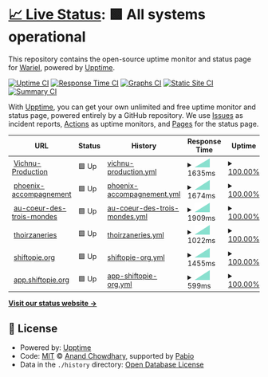 # [📈 Live Status](https://warielon.github.io/upptime): <!--live status--> **🟩 All systems operational**

This repository contains the open-source uptime monitor and status page for [Wariel](https://warielon.github.io/upptime), powered by [Upptime](https://github.com/upptime/upptime).

[![Uptime CI](https://github.com/warielon/upptime/workflows/Uptime%20CI/badge.svg)](https://github.com/warielon/upptime/actions?query=workflow%3A%22Uptime+CI%22)
[![Response Time CI](https://github.com/warielon/upptime/workflows/Response%20Time%20CI/badge.svg)](https://github.com/warielon/upptime/actions?query=workflow%3A%22Response+Time+CI%22)
[![Graphs CI](https://github.com/warielon/upptime/workflows/Graphs%20CI/badge.svg)](https://github.com/warielon/upptime/actions?query=workflow%3A%22Graphs+CI%22)
[![Static Site CI](https://github.com/warielon/upptime/workflows/Static%20Site%20CI/badge.svg)](https://github.com/warielon/upptime/actions?query=workflow%3A%22Static+Site+CI%22)
[![Summary CI](https://github.com/warielon/upptime/workflows/Summary%20CI/badge.svg)](https://github.com/warielon/upptime/actions?query=workflow%3A%22Summary+CI%22)

With [Upptime](https://upptime.js.org), you can get your own unlimited and free uptime monitor and status page, powered entirely by a GitHub repository. We use [Issues](https://github.com/warielon/upptime/issues) as incident reports, [Actions](https://github.com/warielon/upptime/actions) as uptime monitors, and [Pages](https://warielon.github.io/upptime) for the status page.

<!--start: status pages-->
<!-- This summary is generated by Upptime (https://github.com/upptime/upptime) -->
<!-- Do not edit this manually, your changes will be overwritten -->
<!-- prettier-ignore -->
| URL | Status | History | Response Time | Uptime |
| --- | ------ | ------- | ------------- | ------ |
| <img alt="" src="https://icons.duckduckgo.com/ip3/vichnu-production.fr.ico" height="13"> [Vichnu-Production](https://vichnu-production.fr) | 🟩 Up | [vichnu-production.yml](https://github.com/warielon/upptime/commits/HEAD/history/vichnu-production.yml) | <details><summary><img alt="Response time graph" src="./graphs/vichnu-production/response-time-week.png" height="20"> 1635ms</summary><br><a href="https://warielon.github.io/upptime/history/vichnu-production"><img alt="Response time 1822" src="https://img.shields.io/endpoint?url=https%3A%2F%2Fraw.githubusercontent.com%2Fwarielon%2Fupptime%2FHEAD%2Fapi%2Fvichnu-production%2Fresponse-time.json"></a><br><a href="https://warielon.github.io/upptime/history/vichnu-production"><img alt="24-hour response time 2026" src="https://img.shields.io/endpoint?url=https%3A%2F%2Fraw.githubusercontent.com%2Fwarielon%2Fupptime%2FHEAD%2Fapi%2Fvichnu-production%2Fresponse-time-day.json"></a><br><a href="https://warielon.github.io/upptime/history/vichnu-production"><img alt="7-day response time 1635" src="https://img.shields.io/endpoint?url=https%3A%2F%2Fraw.githubusercontent.com%2Fwarielon%2Fupptime%2FHEAD%2Fapi%2Fvichnu-production%2Fresponse-time-week.json"></a><br><a href="https://warielon.github.io/upptime/history/vichnu-production"><img alt="30-day response time 1563" src="https://img.shields.io/endpoint?url=https%3A%2F%2Fraw.githubusercontent.com%2Fwarielon%2Fupptime%2FHEAD%2Fapi%2Fvichnu-production%2Fresponse-time-month.json"></a><br><a href="https://warielon.github.io/upptime/history/vichnu-production"><img alt="1-year response time 1849" src="https://img.shields.io/endpoint?url=https%3A%2F%2Fraw.githubusercontent.com%2Fwarielon%2Fupptime%2FHEAD%2Fapi%2Fvichnu-production%2Fresponse-time-year.json"></a></details> | <details><summary><a href="https://warielon.github.io/upptime/history/vichnu-production">100.00%</a></summary><a href="https://warielon.github.io/upptime/history/vichnu-production"><img alt="All-time uptime 99.99%" src="https://img.shields.io/endpoint?url=https%3A%2F%2Fraw.githubusercontent.com%2Fwarielon%2Fupptime%2FHEAD%2Fapi%2Fvichnu-production%2Fuptime.json"></a><br><a href="https://warielon.github.io/upptime/history/vichnu-production"><img alt="24-hour uptime 100.00%" src="https://img.shields.io/endpoint?url=https%3A%2F%2Fraw.githubusercontent.com%2Fwarielon%2Fupptime%2FHEAD%2Fapi%2Fvichnu-production%2Fuptime-day.json"></a><br><a href="https://warielon.github.io/upptime/history/vichnu-production"><img alt="7-day uptime 100.00%" src="https://img.shields.io/endpoint?url=https%3A%2F%2Fraw.githubusercontent.com%2Fwarielon%2Fupptime%2FHEAD%2Fapi%2Fvichnu-production%2Fuptime-week.json"></a><br><a href="https://warielon.github.io/upptime/history/vichnu-production"><img alt="30-day uptime 100.00%" src="https://img.shields.io/endpoint?url=https%3A%2F%2Fraw.githubusercontent.com%2Fwarielon%2Fupptime%2FHEAD%2Fapi%2Fvichnu-production%2Fuptime-month.json"></a><br><a href="https://warielon.github.io/upptime/history/vichnu-production"><img alt="1-year uptime 99.99%" src="https://img.shields.io/endpoint?url=https%3A%2F%2Fraw.githubusercontent.com%2Fwarielon%2Fupptime%2FHEAD%2Fapi%2Fvichnu-production%2Fuptime-year.json"></a></details>
| <img alt="" src="https://icons.duckduckgo.com/ip3/phoenix-accompagnement.fr.ico" height="13"> [phoenix-accompagnement](https://phoenix-accompagnement.fr) | 🟩 Up | [phoenix-accompagnement.yml](https://github.com/warielon/upptime/commits/HEAD/history/phoenix-accompagnement.yml) | <details><summary><img alt="Response time graph" src="./graphs/phoenix-accompagnement/response-time-week.png" height="20"> 1674ms</summary><br><a href="https://warielon.github.io/upptime/history/phoenix-accompagnement"><img alt="Response time 1978" src="https://img.shields.io/endpoint?url=https%3A%2F%2Fraw.githubusercontent.com%2Fwarielon%2Fupptime%2FHEAD%2Fapi%2Fphoenix-accompagnement%2Fresponse-time.json"></a><br><a href="https://warielon.github.io/upptime/history/phoenix-accompagnement"><img alt="24-hour response time 1991" src="https://img.shields.io/endpoint?url=https%3A%2F%2Fraw.githubusercontent.com%2Fwarielon%2Fupptime%2FHEAD%2Fapi%2Fphoenix-accompagnement%2Fresponse-time-day.json"></a><br><a href="https://warielon.github.io/upptime/history/phoenix-accompagnement"><img alt="7-day response time 1674" src="https://img.shields.io/endpoint?url=https%3A%2F%2Fraw.githubusercontent.com%2Fwarielon%2Fupptime%2FHEAD%2Fapi%2Fphoenix-accompagnement%2Fresponse-time-week.json"></a><br><a href="https://warielon.github.io/upptime/history/phoenix-accompagnement"><img alt="30-day response time 1693" src="https://img.shields.io/endpoint?url=https%3A%2F%2Fraw.githubusercontent.com%2Fwarielon%2Fupptime%2FHEAD%2Fapi%2Fphoenix-accompagnement%2Fresponse-time-month.json"></a><br><a href="https://warielon.github.io/upptime/history/phoenix-accompagnement"><img alt="1-year response time 1984" src="https://img.shields.io/endpoint?url=https%3A%2F%2Fraw.githubusercontent.com%2Fwarielon%2Fupptime%2FHEAD%2Fapi%2Fphoenix-accompagnement%2Fresponse-time-year.json"></a></details> | <details><summary><a href="https://warielon.github.io/upptime/history/phoenix-accompagnement">100.00%</a></summary><a href="https://warielon.github.io/upptime/history/phoenix-accompagnement"><img alt="All-time uptime 99.98%" src="https://img.shields.io/endpoint?url=https%3A%2F%2Fraw.githubusercontent.com%2Fwarielon%2Fupptime%2FHEAD%2Fapi%2Fphoenix-accompagnement%2Fuptime.json"></a><br><a href="https://warielon.github.io/upptime/history/phoenix-accompagnement"><img alt="24-hour uptime 100.00%" src="https://img.shields.io/endpoint?url=https%3A%2F%2Fraw.githubusercontent.com%2Fwarielon%2Fupptime%2FHEAD%2Fapi%2Fphoenix-accompagnement%2Fuptime-day.json"></a><br><a href="https://warielon.github.io/upptime/history/phoenix-accompagnement"><img alt="7-day uptime 100.00%" src="https://img.shields.io/endpoint?url=https%3A%2F%2Fraw.githubusercontent.com%2Fwarielon%2Fupptime%2FHEAD%2Fapi%2Fphoenix-accompagnement%2Fuptime-week.json"></a><br><a href="https://warielon.github.io/upptime/history/phoenix-accompagnement"><img alt="30-day uptime 100.00%" src="https://img.shields.io/endpoint?url=https%3A%2F%2Fraw.githubusercontent.com%2Fwarielon%2Fupptime%2FHEAD%2Fapi%2Fphoenix-accompagnement%2Fuptime-month.json"></a><br><a href="https://warielon.github.io/upptime/history/phoenix-accompagnement"><img alt="1-year uptime 99.98%" src="https://img.shields.io/endpoint?url=https%3A%2F%2Fraw.githubusercontent.com%2Fwarielon%2Fupptime%2FHEAD%2Fapi%2Fphoenix-accompagnement%2Fuptime-year.json"></a></details>
| <img alt="" src="https://icons.duckduckgo.com/ip3/aucoeurdes3mondes.fr.ico" height="13"> [au-coeur-des-trois-mondes](https://aucoeurdes3mondes.fr) | 🟩 Up | [au-coeur-des-trois-mondes.yml](https://github.com/warielon/upptime/commits/HEAD/history/au-coeur-des-trois-mondes.yml) | <details><summary><img alt="Response time graph" src="./graphs/au-coeur-des-trois-mondes/response-time-week.png" height="20"> 1909ms</summary><br><a href="https://warielon.github.io/upptime/history/au-coeur-des-trois-mondes"><img alt="Response time 1919" src="https://img.shields.io/endpoint?url=https%3A%2F%2Fraw.githubusercontent.com%2Fwarielon%2Fupptime%2FHEAD%2Fapi%2Fau-coeur-des-trois-mondes%2Fresponse-time.json"></a><br><a href="https://warielon.github.io/upptime/history/au-coeur-des-trois-mondes"><img alt="24-hour response time 1948" src="https://img.shields.io/endpoint?url=https%3A%2F%2Fraw.githubusercontent.com%2Fwarielon%2Fupptime%2FHEAD%2Fapi%2Fau-coeur-des-trois-mondes%2Fresponse-time-day.json"></a><br><a href="https://warielon.github.io/upptime/history/au-coeur-des-trois-mondes"><img alt="7-day response time 1909" src="https://img.shields.io/endpoint?url=https%3A%2F%2Fraw.githubusercontent.com%2Fwarielon%2Fupptime%2FHEAD%2Fapi%2Fau-coeur-des-trois-mondes%2Fresponse-time-week.json"></a><br><a href="https://warielon.github.io/upptime/history/au-coeur-des-trois-mondes"><img alt="30-day response time 2063" src="https://img.shields.io/endpoint?url=https%3A%2F%2Fraw.githubusercontent.com%2Fwarielon%2Fupptime%2FHEAD%2Fapi%2Fau-coeur-des-trois-mondes%2Fresponse-time-month.json"></a><br><a href="https://warielon.github.io/upptime/history/au-coeur-des-trois-mondes"><img alt="1-year response time 1955" src="https://img.shields.io/endpoint?url=https%3A%2F%2Fraw.githubusercontent.com%2Fwarielon%2Fupptime%2FHEAD%2Fapi%2Fau-coeur-des-trois-mondes%2Fresponse-time-year.json"></a></details> | <details><summary><a href="https://warielon.github.io/upptime/history/au-coeur-des-trois-mondes">100.00%</a></summary><a href="https://warielon.github.io/upptime/history/au-coeur-des-trois-mondes"><img alt="All-time uptime 99.99%" src="https://img.shields.io/endpoint?url=https%3A%2F%2Fraw.githubusercontent.com%2Fwarielon%2Fupptime%2FHEAD%2Fapi%2Fau-coeur-des-trois-mondes%2Fuptime.json"></a><br><a href="https://warielon.github.io/upptime/history/au-coeur-des-trois-mondes"><img alt="24-hour uptime 100.00%" src="https://img.shields.io/endpoint?url=https%3A%2F%2Fraw.githubusercontent.com%2Fwarielon%2Fupptime%2FHEAD%2Fapi%2Fau-coeur-des-trois-mondes%2Fuptime-day.json"></a><br><a href="https://warielon.github.io/upptime/history/au-coeur-des-trois-mondes"><img alt="7-day uptime 100.00%" src="https://img.shields.io/endpoint?url=https%3A%2F%2Fraw.githubusercontent.com%2Fwarielon%2Fupptime%2FHEAD%2Fapi%2Fau-coeur-des-trois-mondes%2Fuptime-week.json"></a><br><a href="https://warielon.github.io/upptime/history/au-coeur-des-trois-mondes"><img alt="30-day uptime 100.00%" src="https://img.shields.io/endpoint?url=https%3A%2F%2Fraw.githubusercontent.com%2Fwarielon%2Fupptime%2FHEAD%2Fapi%2Fau-coeur-des-trois-mondes%2Fuptime-month.json"></a><br><a href="https://warielon.github.io/upptime/history/au-coeur-des-trois-mondes"><img alt="1-year uptime 99.98%" src="https://img.shields.io/endpoint?url=https%3A%2F%2Fraw.githubusercontent.com%2Fwarielon%2Fupptime%2FHEAD%2Fapi%2Fau-coeur-des-trois-mondes%2Fuptime-year.json"></a></details>
| <img alt="" src="https://icons.duckduckgo.com/ip3/thoirzaneries.fr.ico" height="13"> [thoirzaneries](https://thoirzaneries.fr) | 🟩 Up | [thoirzaneries.yml](https://github.com/warielon/upptime/commits/HEAD/history/thoirzaneries.yml) | <details><summary><img alt="Response time graph" src="./graphs/thoirzaneries/response-time-week.png" height="20"> 1022ms</summary><br><a href="https://warielon.github.io/upptime/history/thoirzaneries"><img alt="Response time 975" src="https://img.shields.io/endpoint?url=https%3A%2F%2Fraw.githubusercontent.com%2Fwarielon%2Fupptime%2FHEAD%2Fapi%2Fthoirzaneries%2Fresponse-time.json"></a><br><a href="https://warielon.github.io/upptime/history/thoirzaneries"><img alt="24-hour response time 1283" src="https://img.shields.io/endpoint?url=https%3A%2F%2Fraw.githubusercontent.com%2Fwarielon%2Fupptime%2FHEAD%2Fapi%2Fthoirzaneries%2Fresponse-time-day.json"></a><br><a href="https://warielon.github.io/upptime/history/thoirzaneries"><img alt="7-day response time 1022" src="https://img.shields.io/endpoint?url=https%3A%2F%2Fraw.githubusercontent.com%2Fwarielon%2Fupptime%2FHEAD%2Fapi%2Fthoirzaneries%2Fresponse-time-week.json"></a><br><a href="https://warielon.github.io/upptime/history/thoirzaneries"><img alt="30-day response time 993" src="https://img.shields.io/endpoint?url=https%3A%2F%2Fraw.githubusercontent.com%2Fwarielon%2Fupptime%2FHEAD%2Fapi%2Fthoirzaneries%2Fresponse-time-month.json"></a><br><a href="https://warielon.github.io/upptime/history/thoirzaneries"><img alt="1-year response time 952" src="https://img.shields.io/endpoint?url=https%3A%2F%2Fraw.githubusercontent.com%2Fwarielon%2Fupptime%2FHEAD%2Fapi%2Fthoirzaneries%2Fresponse-time-year.json"></a></details> | <details><summary><a href="https://warielon.github.io/upptime/history/thoirzaneries">100.00%</a></summary><a href="https://warielon.github.io/upptime/history/thoirzaneries"><img alt="All-time uptime 99.96%" src="https://img.shields.io/endpoint?url=https%3A%2F%2Fraw.githubusercontent.com%2Fwarielon%2Fupptime%2FHEAD%2Fapi%2Fthoirzaneries%2Fuptime.json"></a><br><a href="https://warielon.github.io/upptime/history/thoirzaneries"><img alt="24-hour uptime 100.00%" src="https://img.shields.io/endpoint?url=https%3A%2F%2Fraw.githubusercontent.com%2Fwarielon%2Fupptime%2FHEAD%2Fapi%2Fthoirzaneries%2Fuptime-day.json"></a><br><a href="https://warielon.github.io/upptime/history/thoirzaneries"><img alt="7-day uptime 100.00%" src="https://img.shields.io/endpoint?url=https%3A%2F%2Fraw.githubusercontent.com%2Fwarielon%2Fupptime%2FHEAD%2Fapi%2Fthoirzaneries%2Fuptime-week.json"></a><br><a href="https://warielon.github.io/upptime/history/thoirzaneries"><img alt="30-day uptime 100.00%" src="https://img.shields.io/endpoint?url=https%3A%2F%2Fraw.githubusercontent.com%2Fwarielon%2Fupptime%2FHEAD%2Fapi%2Fthoirzaneries%2Fuptime-month.json"></a><br><a href="https://warielon.github.io/upptime/history/thoirzaneries"><img alt="1-year uptime 99.96%" src="https://img.shields.io/endpoint?url=https%3A%2F%2Fraw.githubusercontent.com%2Fwarielon%2Fupptime%2FHEAD%2Fapi%2Fthoirzaneries%2Fuptime-year.json"></a></details>
| <img alt="" src="https://icons.duckduckgo.com/ip3/shiftopie.org.ico" height="13"> [shiftopie.org](https://shiftopie.org) | 🟩 Up | [shiftopie-org.yml](https://github.com/warielon/upptime/commits/HEAD/history/shiftopie-org.yml) | <details><summary><img alt="Response time graph" src="./graphs/shiftopie-org/response-time-week.png" height="20"> 1455ms</summary><br><a href="https://warielon.github.io/upptime/history/shiftopie-org"><img alt="Response time 1210" src="https://img.shields.io/endpoint?url=https%3A%2F%2Fraw.githubusercontent.com%2Fwarielon%2Fupptime%2FHEAD%2Fapi%2Fshiftopie-org%2Fresponse-time.json"></a><br><a href="https://warielon.github.io/upptime/history/shiftopie-org"><img alt="24-hour response time 1616" src="https://img.shields.io/endpoint?url=https%3A%2F%2Fraw.githubusercontent.com%2Fwarielon%2Fupptime%2FHEAD%2Fapi%2Fshiftopie-org%2Fresponse-time-day.json"></a><br><a href="https://warielon.github.io/upptime/history/shiftopie-org"><img alt="7-day response time 1455" src="https://img.shields.io/endpoint?url=https%3A%2F%2Fraw.githubusercontent.com%2Fwarielon%2Fupptime%2FHEAD%2Fapi%2Fshiftopie-org%2Fresponse-time-week.json"></a><br><a href="https://warielon.github.io/upptime/history/shiftopie-org"><img alt="30-day response time 1431" src="https://img.shields.io/endpoint?url=https%3A%2F%2Fraw.githubusercontent.com%2Fwarielon%2Fupptime%2FHEAD%2Fapi%2Fshiftopie-org%2Fresponse-time-month.json"></a><br><a href="https://warielon.github.io/upptime/history/shiftopie-org"><img alt="1-year response time 1210" src="https://img.shields.io/endpoint?url=https%3A%2F%2Fraw.githubusercontent.com%2Fwarielon%2Fupptime%2FHEAD%2Fapi%2Fshiftopie-org%2Fresponse-time-year.json"></a></details> | <details><summary><a href="https://warielon.github.io/upptime/history/shiftopie-org">100.00%</a></summary><a href="https://warielon.github.io/upptime/history/shiftopie-org"><img alt="All-time uptime 99.99%" src="https://img.shields.io/endpoint?url=https%3A%2F%2Fraw.githubusercontent.com%2Fwarielon%2Fupptime%2FHEAD%2Fapi%2Fshiftopie-org%2Fuptime.json"></a><br><a href="https://warielon.github.io/upptime/history/shiftopie-org"><img alt="24-hour uptime 100.00%" src="https://img.shields.io/endpoint?url=https%3A%2F%2Fraw.githubusercontent.com%2Fwarielon%2Fupptime%2FHEAD%2Fapi%2Fshiftopie-org%2Fuptime-day.json"></a><br><a href="https://warielon.github.io/upptime/history/shiftopie-org"><img alt="7-day uptime 100.00%" src="https://img.shields.io/endpoint?url=https%3A%2F%2Fraw.githubusercontent.com%2Fwarielon%2Fupptime%2FHEAD%2Fapi%2Fshiftopie-org%2Fuptime-week.json"></a><br><a href="https://warielon.github.io/upptime/history/shiftopie-org"><img alt="30-day uptime 100.00%" src="https://img.shields.io/endpoint?url=https%3A%2F%2Fraw.githubusercontent.com%2Fwarielon%2Fupptime%2FHEAD%2Fapi%2Fshiftopie-org%2Fuptime-month.json"></a><br><a href="https://warielon.github.io/upptime/history/shiftopie-org"><img alt="1-year uptime 99.99%" src="https://img.shields.io/endpoint?url=https%3A%2F%2Fraw.githubusercontent.com%2Fwarielon%2Fupptime%2FHEAD%2Fapi%2Fshiftopie-org%2Fuptime-year.json"></a></details>
| <img alt="" src="https://icons.duckduckgo.com/ip3/shiftopie.herokuapp.com.ico" height="13"> [app.shiftopie.org](https://shiftopie.herokuapp.com) | 🟩 Up | [app-shiftopie-org.yml](https://github.com/warielon/upptime/commits/HEAD/history/app-shiftopie-org.yml) | <details><summary><img alt="Response time graph" src="./graphs/app-shiftopie-org/response-time-week.png" height="20"> 599ms</summary><br><a href="https://warielon.github.io/upptime/history/app-shiftopie-org"><img alt="Response time 496" src="https://img.shields.io/endpoint?url=https%3A%2F%2Fraw.githubusercontent.com%2Fwarielon%2Fupptime%2FHEAD%2Fapi%2Fapp-shiftopie-org%2Fresponse-time.json"></a><br><a href="https://warielon.github.io/upptime/history/app-shiftopie-org"><img alt="24-hour response time 711" src="https://img.shields.io/endpoint?url=https%3A%2F%2Fraw.githubusercontent.com%2Fwarielon%2Fupptime%2FHEAD%2Fapi%2Fapp-shiftopie-org%2Fresponse-time-day.json"></a><br><a href="https://warielon.github.io/upptime/history/app-shiftopie-org"><img alt="7-day response time 599" src="https://img.shields.io/endpoint?url=https%3A%2F%2Fraw.githubusercontent.com%2Fwarielon%2Fupptime%2FHEAD%2Fapi%2Fapp-shiftopie-org%2Fresponse-time-week.json"></a><br><a href="https://warielon.github.io/upptime/history/app-shiftopie-org"><img alt="30-day response time 532" src="https://img.shields.io/endpoint?url=https%3A%2F%2Fraw.githubusercontent.com%2Fwarielon%2Fupptime%2FHEAD%2Fapi%2Fapp-shiftopie-org%2Fresponse-time-month.json"></a><br><a href="https://warielon.github.io/upptime/history/app-shiftopie-org"><img alt="1-year response time 494" src="https://img.shields.io/endpoint?url=https%3A%2F%2Fraw.githubusercontent.com%2Fwarielon%2Fupptime%2FHEAD%2Fapi%2Fapp-shiftopie-org%2Fresponse-time-year.json"></a></details> | <details><summary><a href="https://warielon.github.io/upptime/history/app-shiftopie-org">100.00%</a></summary><a href="https://warielon.github.io/upptime/history/app-shiftopie-org"><img alt="All-time uptime 100.00%" src="https://img.shields.io/endpoint?url=https%3A%2F%2Fraw.githubusercontent.com%2Fwarielon%2Fupptime%2FHEAD%2Fapi%2Fapp-shiftopie-org%2Fuptime.json"></a><br><a href="https://warielon.github.io/upptime/history/app-shiftopie-org"><img alt="24-hour uptime 100.00%" src="https://img.shields.io/endpoint?url=https%3A%2F%2Fraw.githubusercontent.com%2Fwarielon%2Fupptime%2FHEAD%2Fapi%2Fapp-shiftopie-org%2Fuptime-day.json"></a><br><a href="https://warielon.github.io/upptime/history/app-shiftopie-org"><img alt="7-day uptime 100.00%" src="https://img.shields.io/endpoint?url=https%3A%2F%2Fraw.githubusercontent.com%2Fwarielon%2Fupptime%2FHEAD%2Fapi%2Fapp-shiftopie-org%2Fuptime-week.json"></a><br><a href="https://warielon.github.io/upptime/history/app-shiftopie-org"><img alt="30-day uptime 100.00%" src="https://img.shields.io/endpoint?url=https%3A%2F%2Fraw.githubusercontent.com%2Fwarielon%2Fupptime%2FHEAD%2Fapi%2Fapp-shiftopie-org%2Fuptime-month.json"></a><br><a href="https://warielon.github.io/upptime/history/app-shiftopie-org"><img alt="1-year uptime 100.00%" src="https://img.shields.io/endpoint?url=https%3A%2F%2Fraw.githubusercontent.com%2Fwarielon%2Fupptime%2FHEAD%2Fapi%2Fapp-shiftopie-org%2Fuptime-year.json"></a></details>

<!--end: status pages-->

[**Visit our status website →**](https://warielon.github.io/upptime)

## 📄 License

- Powered by: [Upptime](https://github.com/upptime/upptime)
- Code: [MIT](./LICENSE) © [Anand Chowdhary](https://anandchowdhary.com), supported by [Pabio](https://pabio.com)
- Data in the `./history` directory: [Open Database License](https://opendatacommons.org/licenses/odbl/1-0/)
